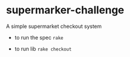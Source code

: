 # supermarker-challenge

A simple supermarket checkout system

- to run the spec
  `rake`
  
- to run lib
  `rake checkout`
